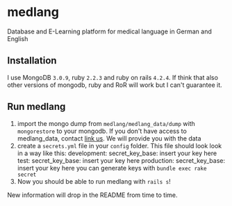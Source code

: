 # medlang
Database and E-Learning platform for medical language in German and English
## Installation
I use MongoDB `3.0.9`, ruby `2.2.3` and ruby on rails `4.2.4`. If think that also other versions of mongodb, ruby and RoR will work but I can't guarantee it.
## Run medlang
1. import the mongo dump from `medlang/medlang_data/dump` with `mongorestore` to your mongodb. If you don't have access to medlang_data, contact [link us](http://eonum.ch/en/contact/). We will provide you with the data
2. create a `secrets.yml` file in your `config` folder. This file should look look in a way like this:
    development:
      secret_key_base: insert your key here
    test:
      secret_key_base: insert your key here
    production:
      secret_key_base: insert your key here
   you can generate keys with `bundle exec rake secret`
3. Now you should be able to run medlang with `rails s`!

New information will drop in the README from time to time.

